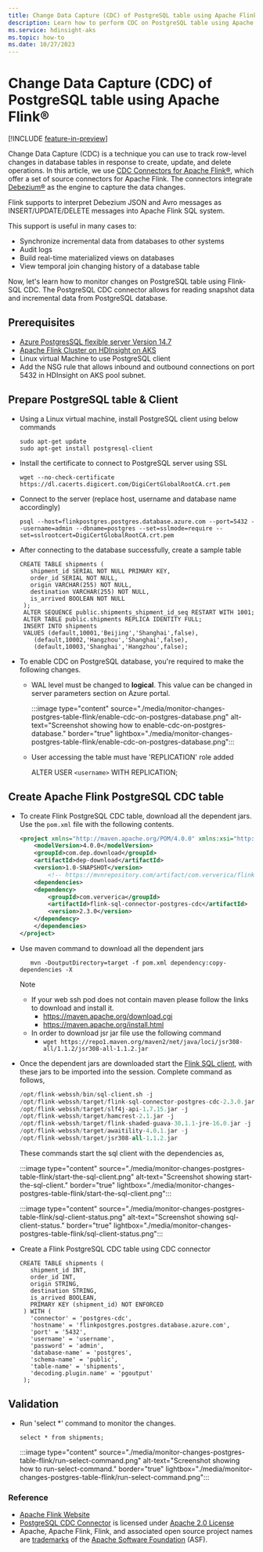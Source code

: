 ```yaml
---
title: Change Data Capture (CDC) of PostgreSQL table using Apache Flink® 
description: Learn how to perform CDC on PostgreSQL table using Apache Flink® 
ms.service: hdinsight-aks
ms.topic: how-to
ms.date: 10/27/2023
---
```


# Change Data Capture (CDC) of PostgreSQL table using Apache Flink® 

[!INCLUDE [feature-in-preview](../includes/feature-in-preview.md)]

Change Data Capture (CDC) is a technique you can use to track row-level changes in database tables in response to create, update, and delete operations. In this article, we use [CDC Connectors for Apache Flink®](https://github.com/ververica/flink-cdc-connectors), which offer a set of source connectors for Apache Flink. The connectors integrate [Debezium®](https://nightlies.apache.org/flink/flink-docs-master/docs/connectors/table/formats/debezium/#debezium-format) as the engine to capture the data changes.  

Flink supports to interpret Debezium JSON and Avro messages as INSERT/UPDATE/DELETE messages into Apache Flink SQL system. 

This support is useful in many cases to:

- Synchronize incremental data from databases to other systems
- Audit logs
- Build real-time materialized views on databases
- View temporal join changing history of a database table


Now, let's learn how to monitor changes on PostgreSQL table using Flink-SQL CDC. The PostgreSQL CDC connector allows for reading snapshot data and incremental data from PostgreSQL database. 

## Prerequisites

* [Azure PostgresSQL flexible server Version 14.7](/azure/postgresql/flexible-server/overview)
* [Apache Flink Cluster on HDInsight on AKS](./flink-create-cluster-portal.md) 
* Linux virtual Machine to use PostgreSQL client
* Add the NSG rule that allows inbound and outbound connections on port 5432 in HDInsight on AKS pool subnet.

## Prepare PostgreSQL table & Client

- Using a Linux virtual machine, install PostgreSQL client using below commands

    ```
    sudo apt-get update
    sudo apt-get install postgresql-client
    ```

- Install the certificate to connect to PostgreSQL server using SSL

    `wget --no-check-certificate https://dl.cacerts.digicert.com/DigiCertGlobalRootCA.crt.pem`

- Connect to the server (replace host, username and database name accordingly)

    ```
    psql --host=flinkpostgres.postgres.database.azure.com --port=5432 --username=admin --dbname=postgres --set=sslmode=require --set=sslrootcert=DigiCertGlobalRootCA.crt.pem
    ```
- After connecting to the database successfully, create a sample table
   ``` 
   CREATE TABLE shipments (
      shipment_id SERIAL NOT NULL PRIMARY KEY,
      order_id SERIAL NOT NULL,
      origin VARCHAR(255) NOT NULL,
      destination VARCHAR(255) NOT NULL,
      is_arrived BOOLEAN NOT NULL
    );
    ALTER SEQUENCE public.shipments_shipment_id_seq RESTART WITH 1001;
    ALTER TABLE public.shipments REPLICA IDENTITY FULL;
    INSERT INTO shipments
    VALUES (default,10001,'Beijing','Shanghai',false),
       (default,10002,'Hangzhou','Shanghai',false),
       (default,10003,'Shanghai','Hangzhou',false);
    ``` 

- To enable CDC on PostgreSQL database, you're required to make the following changes.
    
    - WAL level must be changed to **logical**. This value can be changed in server parameters section on Azure portal.

        :::image type="content" source="./media/monitor-changes-postgres-table-flink/enable-cdc-on-postgres-database.png" alt-text="Screenshot showing how to enable-cdc-on-postgres-database." border="true" lightbox="./media/monitor-changes-postgres-table-flink/enable-cdc-on-postgres-database.png":::

    - User accessing the table must have 'REPLICATION' role added

         ALTER USER `<username>` WITH REPLICATION;

## Create Apache Flink PostgreSQL CDC table

- To create Flink PostgreSQL CDC table,  download all the dependent jars. Use the `pom.xml` file with the following contents.

    ```xml
    <project xmlns="http://maven.apache.org/POM/4.0.0" xmlns:xsi="http://www.w3.org/2001/XMLSchema-instance" xsi:schemaLocation="http://maven.apache.org/POM/4.0.0  http://maven.apache.org/xsd/maven-4.0.0.xsd">
        <modelVersion>4.0.0</modelVersion>
        <groupId>com.dep.download</groupId>
        <artifactId>dep-download</artifactId>
        <version>1.0-SNAPSHOT</version>
            <!-- https://mvnrepository.com/artifact/com.ververica/flink-sql-connector-sqlserver-cdc -->
        <dependencies>
        <dependency>
            <groupId>com.ververica</groupId>
            <artifactId>flink-sql-connector-postgres-cdc</artifactId>
            <version>2.3.0</version>
        </dependency>
        </dependencies>
    </project>
    ```
-  Use maven command to download all the dependent jars

    ```
       mvn -DoutputDirectory=target -f pom.xml dependency:copy-dependencies -X
    ```

    > [!NOTE]
    > * If your web ssh pod does not contain maven please follow the links to download and install it.
    >     * https://maven.apache.org/download.cgi
    >     * https://maven.apache.org/install.html
    > * In order to download jsr jar file use the following command
    >     * `wget https://repo1.maven.org/maven2/net/java/loci/jsr308-all/1.1.2/jsr308-all-1.1.2.jar`

-  Once the dependent jars are downloaded start the [Flink SQL client](./flink-web-ssh-on-portal-to-flink-sql.md), with these jars to be imported into the session. Complete command as follows,

    ```sql
    /opt/flink-webssh/bin/sql-client.sh -j
    /opt/flink-webssh/target/flink-sql-connector-postgres-cdc-2.3.0.jar -j
    /opt/flink-webssh/target/slf4j-api-1.7.15.jar -j
    /opt/flink-webssh/target/hamcrest-2.1.jar -j
    /opt/flink-webssh/target/flink-shaded-guava-30.1.1-jre-16.0.jar -j
    /opt/flink-webssh/target/awaitility-4.0.1.jar -j
    /opt/flink-webssh/target/jsr308-all-1.1.2.jar
    ```
    These commands start the sql client with the dependencies as,

     :::image type="content" source="./media/monitor-changes-postgres-table-flink/start-the-sql-client.png" alt-text="Screenshot showing start-the-sql-client." border="true" lightbox="./media/monitor-changes-postgres-table-flink/start-the-sql-client.png":::

     :::image type="content" source="./media/monitor-changes-postgres-table-flink/sql-client-status.png" alt-text="Screenshot showing sql-client-status."    border="true" lightbox="./media/monitor-changes-postgres-table-flink/sql-client-status.png":::


- Create a Flink PostgreSQL CDC table using CDC connector

    ``` 
    CREATE TABLE shipments (
       shipment_id INT,
       order_id INT,
       origin STRING,
       destination STRING,
       is_arrived BOOLEAN,
       PRIMARY KEY (shipment_id) NOT ENFORCED
     ) WITH (
       'connector' = 'postgres-cdc',
       'hostname' = 'flinkpostgres.postgres.database.azure.com',
       'port' = '5432',
       'username' = 'username',
       'password' = 'admin',
       'database-name' = 'postgres',
       'schema-name' = 'public',
       'table-name' = 'shipments',
       'decoding.plugin.name' = 'pgoutput'
     );
    ```
## Validation

- Run 'select *' command to monitor the changes.
  
    `select * from shipments;`

     :::image type="content" source="./media/monitor-changes-postgres-table-flink/run-select-command.png" alt-text="Screenshot showing how to run-select-command." border="true" lightbox="./media/monitor-changes-postgres-table-flink/run-select-command.png":::

### Reference

- [Apache Flink Website](https://flink.apache.org/)
- [PostgreSQL CDC Connector](https://github.com/apache/flink-cdc) is licensed under [Apache 2.0 License](https://github.com/ververica/flink-cdc-connectors/blob/master/LICENSE)
- Apache, Apache Flink, Flink, and associated open source project names are [trademarks](../trademarks.md) of the [Apache Software Foundation](https://www.apache.org/) (ASF).
